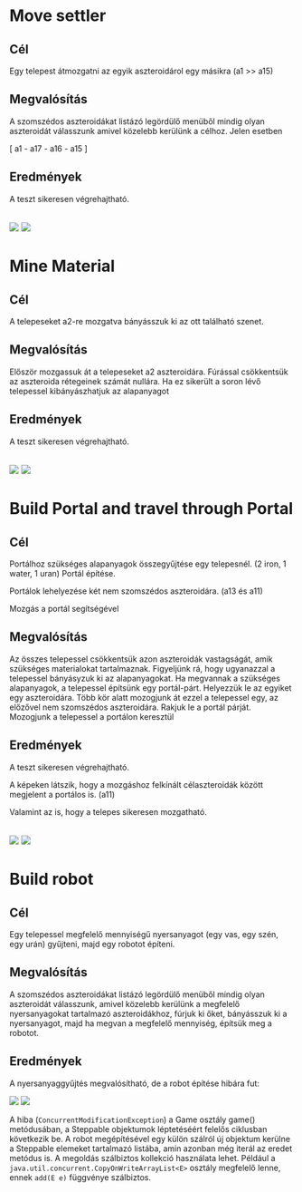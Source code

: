 # Move settler

## Cél

Egy telepest átmozgatni az egyik aszteroidárol egy másikra (a1 >> a15)
## Megvalósítás

A szomszédos aszteroidákat listázó legördülő menüből mindig olyan aszteroidát válasszunk amivel közelebb kerülünk a célhoz.
Jelen esetben

[ a1 - a17 - a16 - a15 ]

## Eredmények

A teszt sikeresen végrehajtható.

![](images/movesettlerstart.png)
![](images/movesettlerend.png)
---

# Mine Material

## Cél

A telepeseket a2-re mozgatva bányásszuk ki az ott található szenet.
## Megvalósítás

Először mozgassuk át a telepeseket a2 aszteroidára.
Fúrással csökkentsük az aszteroida rétegeinek számát nullára.
Ha ez sikerült a soron lévő telepessel kibányászhatjuk az alapanyagot

## Eredmények

A teszt sikeresen végrehajtható.

![](images/miningstart.png)
![](images/miningend.png)
---

# Build Portal and travel through Portal

## Cél

Portálhoz szükséges alapanyagok összegyűjtése egy telepesnél. (2 iron, 1 water, 1 uran)
Portál építése.

Portálok lehelyezése két nem szomszédos aszteroidára. (a13 és a11)

Mozgás a portál segítségével

## Megvalósítás

Az összes telepessel csökkentsük azon aszteroidák vastagságát, amik szükséges materialokat tartalmaznak.
Figyeljünk rá, hogy ugyanazzal a telepessel bányásyzuk ki az alapanyagokat.
Ha megvannak a szükséges alapanyagok, a telepessel építsünk egy portál-párt.
Helyezzük le az egyiket egy aszteroidára.
Több kör alatt mozogjunk át ezzel a telepessel egy, az előzővel nem szomszédos aszteroidára.
Rakjuk le a portál párját.
Mozogjunk a telepessel a portálon keresztül
## Eredmények

A teszt sikeresen végrehajtható.

A képeken látszik, hogy a mozgáshoz felkínált célaszteroidák között megjelent a portálos is. (a11)

Valamint az is, hogy a telepes sikeresen mozgatható.

![](images/buildportalend.png)
![](images/movethroughportal.png)
---

# Build robot

## Cél

Egy telepessel megfelelő mennyiségű nyersanyagot (egy vas, egy szén, egy urán) gyűjteni, majd egy robotot építeni.
## Megvalósítás

A szomszédos aszteroidákat listázó legördülő menüből mindig olyan aszteroidát válasszunk, amivel közelebb kerülünk
a megfelelő nyersanyagokat tartalmazó aszteroidákhoz, fúrjuk ki őket, bányásszuk ki a nyersanyagot, majd ha megvan
a megfelelő mennyiség, építsük meg a robotot.


## Eredmények

A nyersanyaggyűjtés megvalósítható, de a robot építése hibára fut:

![](images/buildrobot_exception.png)
![](images/buildrobot_failed.png)

A hiba (`ConcurrentModificationException`) a Game osztály game() metódusában, a Steppable objektumok léptetéséért
felelős ciklusban következik be. A robot megépítésével egy külön szálról új objektum kerülne a Steppable elemeket
tartalmazó listába, amin azonban még iterál az eredet metódus is.
A megoldás szálbiztos kollekció használata lehet. Például a `java.util.concurrent.CopyOnWriteArrayList<E>` osztály
megfelelő lenne, ennek `add(E e)` függvénye szálbiztos.